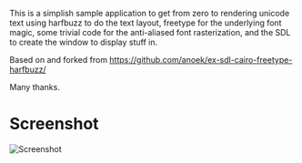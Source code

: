This is a simplish sample application to get from zero to rendering unicode
text using harfbuzz to do the text layout, freetype for the underlying font
magic, some trivial code for the anti-aliased font rasterization, and the SDL 
to create the window to display stuff in.

Based on and forked from https://github.com/anoek/ex-sdl-cairo-freetype-harfbuzz/

Many thanks.

Screenshot
==========

![Screenshot](https://github.com/lxnt/ex-sdl-freetype-harfbuzz/blob/master/screenshot.png)
